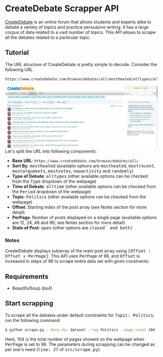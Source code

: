 # CreateDebate Scrapper API
[CreateDebate](https://www.createdebate.com/) is an online forum that allows students and experts alike to debate a variety of topics and practice persuasive writing. It has a large corpus of data related to a vast number of topics. This API allows to scrape all the debates related to a particular topic.
## Tutorial
The URL structure of CreateDebate is pretty simple to decode. Consider the following URL
```
https://www.createdebate.com/browse/debates/all/mostheated/alltypes/alltime/Politics/0/24/open
```
![](CreateDebate.JPG)
Let's split the URL into following components:
* __Base URL__: `https://www.createdebate.com/browse/debates/all/`
* __Sort By__: <kbd>mostheated</kbd> (available options are <kbd>mostheated</kbd>, <kbd>mostrecent</kbd>, <kbd>mostarguments</kbd>, <kbd>mostvotes</kbd>, <kbd>newactivity</kbd> and <kbd>randomly</kbd>)
* __Type of Debate__: <kbd>alltypes</kbd> (other available options can be checked from the <kbd>Type</kbd> dropdown of the webpage)
* __Time of Debate__: <kbd>alltime</kbd> (other available options can be checked from the <kbd>Period</kbd> dropdown of the webpage)
* __Topic__: <kbd>Politics</kbd> (other available options can be checked from the webpage)
* __Offset__: Starting index of the post array (see Notes section for more detail)
* __PerPage__: Number of posts displayed on a single page (available options are 12, 24, 48 and 96; see Notes section for more detail)
* __State of Post__: <kbd>open</kbd> (other options are <kbd>closed` and <kbd>both</kbd>)

### Notes
CreateDebate displays subarray of the main post array using <kbd>[Offset : Offset + PerPage]</kbd>. This API uses <kbd>PerPage</kbd> of 96, and <kbd>Offset</kbd> is increased in steps of 96 to scrape entire data set with given constraints.

## Requirements
* BeautifulSoup (bs4)

## Start scrapping
To scrape all the debates under default constraints for <kbd>Topic: Politics</kbd>, run the following command
```bash
$ python scrape.py --data_dir dataset --tag Politics --page_count 104
```
Here, 104 is the total number of pages showed on the webpage when <kbd>PerPage</kbd> is set to 96. The parameters during scrapping can be changed as per one's need (<kbd>line: 27</kbd> of <kbd>src/scrape.py</kbd>).
